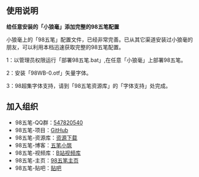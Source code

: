 ## 使用说明

**给任意安装的「小狼毫」添加完整的98五笔配置**

小狼毫上的「98五笔」配置文件，已经非常完善。已从其它渠道安装过小狼毫的朋友，可以利用本档迅速获取完整的98五笔配置。

1：以管理员权限运行「部署98五笔.bat」,在任意「小狼毫」上部署98五笔。

2：安装「98WB-0.otf」矢量字体。

3：98超集字体支持，请到「98五笔资源库」的「字体支持」处完成。

## 加入组织

<div class="content">
<ul>
<li>98五笔-QQ群：<a href="//shang.qq.com/wpa/qunwpa?idkey=26ae7c9099c6f37a78e0501329e179da09820470312195252a6927c565fcb995">547820540</a></li>
<li>98五笔-项目：<a href="https://github.com/yanhuacuo/98wubi-tables">GitHub</a></li>
<li>98五笔-资源库：<a href="https://wb98.gitee.io/">资源下载</a></li>
<li>98五笔-博客：<a href="https://wubi98.gitee.io/">五笔小筑</a></li>
<li>98五笔-视频库：<a href="https://space.bilibili.com/13979976">B站视频库</a></li>
<li>98五笔-主页：<a href="http://www.98wubi.com/">98五笔主页</a></li>
<li>98五笔-贴吧：<a href="http://tieba.baidu.com/f?kw=98%E4%BA%94%E7%AC%94&ie=utf-8&tab=main">贴吧</a></li>
</ul>
</div>
